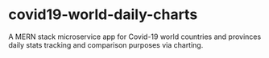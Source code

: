 # covid19-world-daily-charts
A MERN stack microservice app for Covid-19 world countries and provinces daily stats tracking and comparison purposes via charting.
